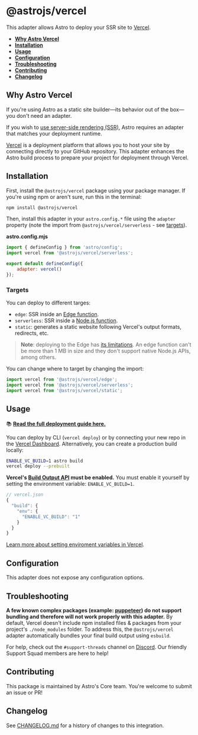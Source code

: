 # @astrojs/vercel

This adapter allows Astro to deploy your SSR site to [Vercel](https://www.vercel.com/).

- <strong>[Why Astro Vercel](#why-astro-vercel)</strong>
- <strong>[Installation](#installation)</strong>
- <strong>[Usage](#usage)</strong>
- <strong>[Configuration](#configuration)</strong>
- <strong>[Troubleshooting](#troubleshooting)</strong>
- <strong>[Contributing](#contributing)</strong>
- <strong>[Changelog](#changelog)</strong>

## Why Astro Vercel

If you're using Astro as a static site builder—its behavior out of the box—you don't need an adapter.

If you wish to [use server-side rendering (SSR)](https://docs.astro.build/en/guides/server-side-rendering/), Astro requires an adapter that matches your deployment runtime.

[Vercel](https://www.netlify.com/) is a deployment platform that allows you to host your site by connecting directly to your GitHub repository.  This adapter enhances the Astro build process to prepare your project for deployment through Vercel.

## Installation

First, install the `@astrojs/vercel` package using your package manager. If you're using npm or aren't sure, run this in the terminal:
```sh
npm install @astrojs/vercel
```

Then, install this adapter in your `astro.config.*` file using the `adapter` property (note the import from `@astrojs/vercel/serverless` - see [targets](#targets)).

 __astro.config.mjs__ 

```js
import { defineConfig } from 'astro/config';
import vercel from '@astrojs/vercel/serverless';

export default defineConfig({
	adapter: vercel()
});
```

### Targets

You can deploy to different targes:

- `edge`: SSR inside an [Edge function](https://vercel.com/docs/concepts/functions/edge-functions).
- `serverless`: SSR inside a [Node.js function](https://vercel.com/docs/concepts/functions/serverless-functions).
- `static`: generates a static website following Vercel's output formats, redirects, etc.

> **Note**: deploying to the Edge has [its limitations](https://vercel.com/docs/concepts/functions/edge-functions#known-limitations). An edge function can't be more than 1 MB in size and they don't support native Node.js APIs, among others.

You can change where to target by changing the import:

```js
import vercel from '@astrojs/vercel/edge';
import vercel from '@astrojs/vercel/serverless';
import vercel from '@astrojs/vercel/static';
```

## Usage

📚 **[Read the full deployment guide here.](https://docs.astro.build/en/guides/deploy/vercel/)**

You can deploy by CLI (`vercel deploy`) or by connecting your new repo in the [Vercel Dashboard](https://vercel.com/). Alternatively, you can create a production build locally:

```sh
ENABLE_VC_BUILD=1 astro build
vercel deploy --prebuilt
```

**Vercel's [Build Output API](https://vercel.com/docs/build-output-api/v3) must be enabled.** You must enable it yourself by setting the environment variable: `ENABLE_VC_BUILD=1`. 

```js
// vercel.json
{
  "build": {
    "env": {
      "ENABLE_VC_BUILD": "1"
    }
  }
}
```

[Learn more about setting enviroment variables in Vercel](https://vercel.com/docs/concepts/projects/environment-variables).

## Configuration

This adapter does not expose any configuration options.

## Troubleshooting

**A few known complex packages (example: [puppeteer](https://github.com/puppeteer/puppeteer)) do not support bundling and therefore will not work properly with this adapter.** By default, Vercel doesn't include npm installed files & packages from your project's `./node_modules` folder. To address this, the `@astrojs/vercel` adapter automatically bundles your final build output using `esbuild`.

For help, check out the `#support-threads` channel on [Discord](https://astro.build/chat). Our friendly Support Squad members are here to help!

## Contributing

This package is maintained by Astro's Core team. You're welcome to submit an issue or PR!

## Changelog

See [CHANGELOG.md](CHANGELOG.md) for a history of changes to this integration.

[astro-integration]: https://docs.astro.build/en/guides/integrations-guide/
